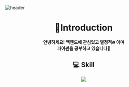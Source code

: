 ![header](https://capsule-render.vercel.app/api?type=soft&color=81DAF5&height=100&section=header&text=Park%20Junho&fontSize=40)

# __<div align=center>👋Introduction</div>__  
__<div align=center>안녕하세요! 백엔드에 관심있고 열정적🔥 이며  
파이썬을 공부하고 있습니다📖</div>__

## __<div align=center>💻 Skill</div>__
<div align=center><a href="https://github.com/Junho-06/TIL/tree/master/Python"><img src="https://img.shields.io/badge/python-3776AB?style=flat-square&logo=python&logoColor=white"/></a></div>  
